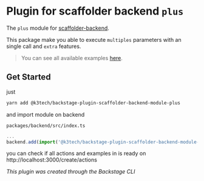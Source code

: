 # Plugin for scaffolder backend `plus`

The `plus` module for [scaffolder-backend](https://www.npmjs.com/package/@backstage/plugin-scaffolder-backend).

This package make you able to execute `multiples` parameters with an single call and `extra` features.

> You can see all available examples [here](./exemples.md).

## Get Started

just 
```bash
yarn add @k3tech/backstage-plugin-scaffolder-backend-module-plus
```
and import module on backend

`packages/backend/src/index.ts`
```ts
...
backend.add(import('@k3tech/backstage-plugin-scaffolder-backend-module-plus'));

```

you can check if all actions and examples in is ready on http://localhost:3000/create/actions



_This plugin was created through the Backstage CLI_
